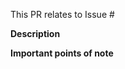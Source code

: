This PR relates to Issue #

**Description**  
<!-- Please provide a brief description of what's being committed. -->



**Important points of note**  
<!-- Please identify anything that needs special attention or that the reviewer needs to be aware of. -->

